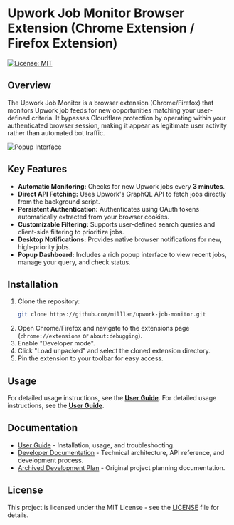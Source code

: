 # Upwork Job Monitor Browser Extension (Chrome Extension / Firefox Extension)

[![License: MIT](https://img.shields.io/badge/License-MIT-yellow.svg)](https://opensource.org/licenses/MIT)

## Overview

The Upwork Job Monitor is a browser extension (Chrome/Firefox) that monitors Upwork job feeds for new opportunities matching your user-defined criteria. It bypasses Cloudflare protection by operating within your authenticated browser session, making it appear as legitimate user activity rather than automated bot traffic.

![Popup Interface](https://github.com/milllan/upwork-job-monitor/assets/198157/e615e4f4-5555-4675-81e0-745a70992348)

## Key Features

- **Automatic Monitoring:** Checks for new Upwork jobs every **3 minutes**.
- **Direct API Fetching:** Uses Upwork's GraphQL API to fetch jobs directly from the background script.
- **Persistent Authentication:** Authenticates using OAuth tokens automatically extracted from your browser cookies.
- **Customizable Filtering:** Supports user-defined search queries and client-side filtering to prioritize jobs.
- **Desktop Notifications:** Provides native browser notifications for new, high-priority jobs.
- **Popup Dashboard:** Includes a rich popup interface to view recent jobs, manage your query, and check status.

## Installation

1.  Clone the repository:
    ```bash
    git clone https://github.com/milllan/upwork-job-monitor.git
    ```
2.  Open Chrome/Firefox and navigate to the extensions page (`chrome://extensions` or `about:debugging`).
3.  Enable "Developer mode".
4.  Click "Load unpacked" and select the cloned extension directory.
5.  Pin the extension to your toolbar for easy access.

## Usage

For detailed usage instructions, see the [**User Guide**](USER_GUIDE.md).
For detailed usage instructions, see the [**User Guide**](docs/1-user/guide.md).

## Documentation

- [User Guide](docs/1-user/guide.md) - Installation, usage, and troubleshooting.
- [Developer Documentation](docs/2-developer/01-architecture.md) - Technical architecture, API reference, and development process.
- [Archived Development Plan](docs/4-archive/original-development-plan.md) - Original project planning documentation.

## License

This project is licensed under the MIT License - see the [LICENSE](LICENSE) file for details.